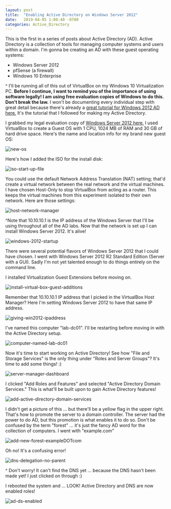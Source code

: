 ```yaml
---
layout: post
title:  "Enabling Active Directory on Windows Server 2012"
date:   2019-04-05 1:00:40 -0700
categories: Active_Directory
---
```


This is the first in a series of posts about Active Directory (AD). Active Directory is a collection of tools for managing computer systems and users within a domain. I'm gonna be creating an AD with these guest operating systems:

* Windows Server 2012
* pfSense (a firewall)
* Windows 10 Enterprise

^ I'll be running all of this out of VirtualBox on my Windows 10 Virtualization PC. **Before I continue, I want to remind you of the importance of using software legally! I am using free evaluation copies of Windows to do this. Don't break the law.** I won't be documenting every individual step with great detail because there's already a [great tutorial for Windows 2012 AD here.](https://www.psattack.com/articles/20160718/setting-up-an-active-directory-lab-part-1/) It's the tutorial that I followed for making my Active Directory.

I grabbed my legal evaluation copy of [Windows Server 2012 here.](https://www.microsoft.com/en-us/evalcenter/evaluate-windows-server-2012-r2) I used VirtualBox to create a Guest OS with 1 CPU, 1024 MB of RAM and 30 GB of hard drive space. Here's the name and location info for my brand new guest OS:

![new-os](/assets/2019-04-06windows-server-2012/new-os.PNG)

Here's how I added the ISO for the install disk:

![iso-start-up-file](/assets/2019-04-06windows-server-2012/iso-start-up-file.PNG)

You could use the default Network Address Translation (NAT) setting; that'd create a virtual network between the real network and the virtual machines. I have chosen Host-Only to stop VirtualBox from acting as a router. This keeps the virtual machines from this experiment isolated to their own network. Here are those settings:

![host-network-manager](/assets/2019-04-06windows-server-2012/host-network-manager.PNG)

^Note that 10.10.10.1 is the IP address of the Windows Server that I'll be using throughout all of the AD labs. Now that the network is set up I can install Windows Server 2012. It's alive!

![windows-2012-startup](/assets/2019-04-06windows-server-2012/windows-2012-startup.PNG)

There were several potential flavors of Windows Server 2012 that I could have chosen. I went with Windows Server 2012 R2 Standard Edition (Server with a GUI). Sadly I'm not yet talented enough to do things entirely on the command line.

I installed Virtualization Guest Extensions before moving on.

![install-virtual-box-guest-additions](/assets/2019-04-06windows-server-2012/install-virtual-box-guest-additions.PNG)

Remember that 10.10.10.1 IP address that I picked in the VirtualBox Host Manager? Here I'm setting Windows Server 2012 to have that same IP address.

![giving-win2012-ipaddress](/assets/2019-04-06windows-server-2012/giving-win2012-ipaddress.PNG)

I've named this computer "lab-dc01". I'll be restarting before moving in with the Active Directory setup.

![computer-named-lab-dc01](/assets/2019-04-06windows-server-2012/computer-named-lab-dc01.PNG)

Now it's time to start working on Active Directory! See how "File and Storage Services" is the only thing under "Roles and Server Groups"? It's time to add some things! :)

![server-manager-dashboard](/assets/2019-04-06windows-server-2012/server-manager-dashboard.PNG)


I clicked "Add Roles and Features" and selected "Active Directory Domain Services." This is what'll be built upon to gain Active Directory features!

![add-active-directory-domain-services](/assets/2019-04-06windows-server-2012/add-active-directory-domain-services.PNG)

I didn't get a picture of this ... but there'll be a yellow flag in the upper right. That's how to promote the server to a domain controller. The server had the power to do AD, but this promotion is what enables it to do so. Don't be confused by the term "forest" ... it's just the fancy AD word for the collection of computers. I went with "example.com"

![add-new-forest-exampleDOTcom](/assets/2019-04-06windows-server-2012/add-new-forest-exampleDOTcom.PNG)

Oh no! It's a confusing error!

![dns-delegation-no-parent](/assets/2019-04-06windows-server-2012/dns-delegation-no-parent.PNG)

^ Don't worry! It can't find the DNS yet ... because the DNS hasn't been made yet! I just clicked on through :)

I rebooted the system and ... LOOK! Active Directory and DNS are now enabled roles!

![ad-ds-enabled](/assets/2019-04-06windows-server-2012/ad-ds-enabled.PNG)

